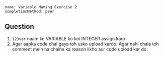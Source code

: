 ```ngMeta
name: Variable Naming Exercise 2
completionMethod: peer
```

## Question

1. `123var` naam ke VARIABLE ko koi INTEGER assign karo
2. Agar aapka code chal gaya toh usko upload kardo. Agar nahi chala toh comment mein na chalne ka reason likho aur code upload kar do.